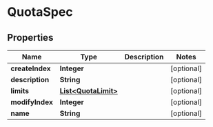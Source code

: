 

# QuotaSpec


## Properties

Name | Type | Description | Notes
------------ | ------------- | ------------- | -------------
**createIndex** | **Integer** |  |  [optional]
**description** | **String** |  |  [optional]
**limits** | [**List&lt;QuotaLimit&gt;**](QuotaLimit.md) |  |  [optional]
**modifyIndex** | **Integer** |  |  [optional]
**name** | **String** |  |  [optional]




